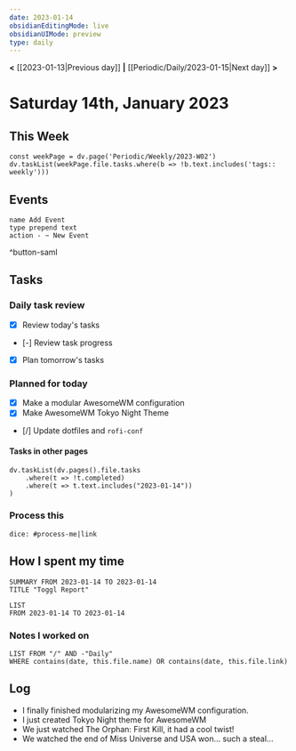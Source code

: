 ```yaml
---
date: 2023-01-14
obsidianEditingMode: live
obsidianUIMode: preview
type: daily
---
```


**<** [[2023-01-13|Previous day]] **|** [[Periodic/Daily/2023-01-15|Next day]] **>**

# Saturday 14th, January 2023

## This Week

```dataviewjs
const weekPage = dv.page('Periodic/Weekly/2023-W02')
dv.taskList(weekPage.file.tasks.where(b => !b.text.includes('tags:: weekly')))
```

## Events
```button
name Add Event
type prepend text
action - ~ New Event
```
^button-saml

## Tasks

### Daily task review
- [x] Review today's tasks
- [-] Review task progress
- [x] Plan tomorrow's tasks

### Planned for today
- [x] Make a modular AwesomeWM configuration
- [x] Make AwesomeWM Tokyo Night Theme
- [/] Update dotfiles and `rofi-conf`

#### Tasks in other pages
```dataviewjs
dv.taskList(dv.pages().file.tasks
	.where(t => !t.completed)
	.where(t => t.text.includes("2023-01-14"))
)
```

### Process this
`dice: #process-me|link`

## How I spent my time

```toggl
SUMMARY FROM 2023-01-14 TO 2023-01-14
TITLE "Toggl Report"
```

```toggl
LIST
FROM 2023-01-14 TO 2023-01-14
```

### Notes I worked on

```dataview
LIST FROM "/" AND -"Daily"
WHERE contains(date, this.file.name) OR contains(date, this.file.link)
```

## Log

- I finally finished modularizing my AwesomeWM configuration.
- I just created Tokyo Night theme for AwesomeWM
- We just watched The Orphan: First Kill, it had a cool twist!
- We watched the end of Miss Universe and USA won... such a steal...